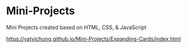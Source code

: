 # Mini-Projects
Mini Projects created based on HTML, CSS, &amp; JavaScript

https://yatyichung.github.io/Mini-Projects/Expanding-Cards/index.html


